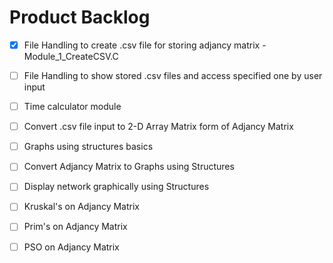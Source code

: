 # Product Backlog

- [x] File Handling to create .csv file for storing adjancy matrix - Module_1_CreateCSV.C

- [ ] File Handling to show stored .csv files and access specified one by user input 

- [ ] Time calculator module

- [ ] Convert .csv file input to 2-D Array Matrix form of Adjancy Matrix

- [ ] Graphs using structures basics

- [ ] Convert Adjancy Matrix to Graphs using Structures

- [ ] Display network graphically using Structures

- [ ] Kruskal's on Adjancy Matrix

- [ ] Prim's on Adjancy Matrix

- [ ] PSO on Adjancy Matrix